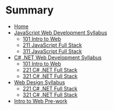 # Summary

* [Home](./README.md)
* [JavaScript Web Development Syllabus](FSWD-JS.md)
  * [101 Intro to Web](FSWD-JS.md#101-intro-to-web)
  * [211 JavaScript Full Stack](/FSWD-JS.md#211-javascript-full-stack)
  * [311 JavaScript Full Stack](/FSWD-JS.md#311-javascript-full-stack)
* [C# .NET Web Development Syllabus](FSWD-CSHARPDOTNET.md)
  * [101 Intro to Web](/FSWD-CSHARPDOTNET.md#101-intro-to-web)
  * [221 C# .NET Full Stack](/FSWD-CSHARPDOTNET.md#221-c-net-full-stack)
  * [321 C# .NET Full Stack](/FSWD-CSHARPDOTNET.md#321-c-net-full-stack)
* [Web Design Syllabus](FSWD-WEBDESIGN.md)
  * [221 C# .NET Full Stack](/FSWD-WEBDESIGN.md#web-design-241-intermediate)
  * [321 C# .NET Full Stack](/FSWD-WEBDESIGN.md#web-design-341-advanced)
* [Intro to Web Pre-work](0Prep.md)
<!--* Events
  * [Intro to Web Dev](intro-to-web-dev.md)
  * [Whiteboarding](whiteboarding.md)
  * [Intro to WebVR](webvr.md)-->
